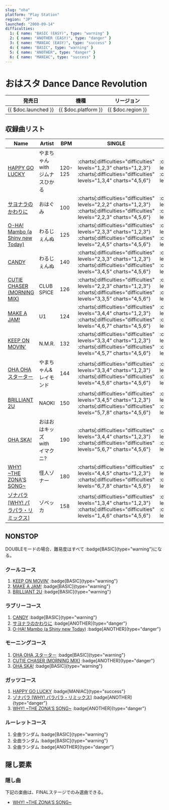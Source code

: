 ```yaml
---
slug: "oha"
platform: "Play Station"
region: "JP"
launched: "2000-09-14"
difficulties:
  1: { name: "BASIC (EASY)", type: "warning" }
  2: { name: "ANOTHER (EASY)", type: "danger" }
  3: { name: "MANIAC (EASY)", type: "success" }
  4: { name: "BASIC", type: "warning" }
  5: { name: "ANOTHER", type: "danger" }
  6: { name: "MANIAC", type: "success" }
---
```


# おはスタ Dance Dance Revolution

|発売日|機種|リージョン|
|------|----|---------|
|{{ $doc.launched }}|{{ $doc.platform }}|{{ $doc.region }}|

## 収録曲リスト

|Name|Artist|BPM|SINGLE|DOUBLE|UNISON|
|----|------|---|------|------|------|
|[HAPPY GO LUCKY](/songs/happy-go-lucky)|やまちゃん with ジムナスひかる|120-125|:charts{:difficulties="difficulties" levels="1,2,3" charts="1,2,3"} :charts{:difficulties="difficulties" levels="1,3,4" charts="4,5,6"}|:charts{:difficulties="difficulties" levels="2" charts="1"} :charts{:difficulties="difficulties" levels="2" charts="4"}|:charts{:difficulties="difficulties" levels="1,2,3" charts="1,2,3"} :charts{:difficulties="difficulties" levels="1,3,4" charts="4,5,6"}|
|[サヨナラのかわりに](/songs/sayonara-no-kawari-ni)|おはぐみ|100|:charts{:difficulties="difficulties" levels="2,2,2" charts="1,2,3"} :charts{:difficulties="difficulties" levels="2,2,3" charts="4,5,6"}|:charts{:difficulties="difficulties" levels="3" charts="1"} :charts{:difficulties="difficulties" levels="4" charts="4"}|:charts{:difficulties="difficulties" levels="2,2,2" charts="1,2,3"} :charts{:difficulties="difficulties" levels="2,2,3" charts="4,5,6"}|
|[O-HA! Mambo (a Shiny new Today)](/songs/o-ha-mambo)|わるじぇんぬ|125|:charts{:difficulties="difficulties" levels="2,3,3" charts="1,2,3"} :charts{:difficulties="difficulties" levels="2,4,5" charts="4,5,6"}|:charts{:difficulties="difficulties" levels="2" charts="1"} :charts{:difficulties="difficulties" levels="3" charts="4"}|:charts{:difficulties="difficulties" levels="2,3,3" charts="1,2,3"} :charts{:difficulties="difficulties" levels="2,4,5" charts="4,5,6"}|
|[CANDY](/songs/candy-oha)|わるじぇんぬ|140|:charts{:difficulties="difficulties" levels="2,3,3" charts="1,2,3"} :charts{:difficulties="difficulties" levels="3,4,5" charts="4,5,6"}|:charts{:difficulties="difficulties" levels="3" charts="1"} :charts{:difficulties="difficulties" levels="5" charts="4"}|:charts{:difficulties="difficulties" levels="2,3,3" charts="1,2,3"} :charts{:difficulties="difficulties" levels="3,4,5" charts="4,5,6"}|
|[CUTIE CHASER (MORNING MIX)](/songs/cutie-chaser-morning)|CLUB SPICE|126|:charts{:difficulties="difficulties" levels="2,2,3" charts="1,2,3"} :charts{:difficulties="difficulties" levels="3,3,5" charts="4,5,6"}|:charts{:difficulties="difficulties" levels="3" charts="1"} :charts{:difficulties="difficulties" levels="4" charts="4"}|:charts{:difficulties="difficulties" levels="2,2,3" charts="1,2,3"} :charts{:difficulties="difficulties" levels="3,3,5" charts="4,5,6"}|
|[MAKE A JAM!](/playstation-jp/1st/make-a-jam)|U1|124|:charts{:difficulties="difficulties" levels="3,4,4" charts="1,2,3"} :charts{:difficulties="difficulties" levels="4,6,7" charts="4,5,6"}|:charts{:difficulties="difficulties" levels="3" charts="1"} :charts{:difficulties="difficulties" levels="5" charts="4"}|:charts{:difficulties="difficulties" levels="3,4,4" charts="1,2,3"} :charts{:difficulties="difficulties" levels="4,6,7" charts="4,5,6"}|
|[KEEP ON MOVIN'](/playstation-jp/2nd/keep-on-movin)|N.M.R.|132|:charts{:difficulties="difficulties" levels="3,3,4" charts="1,2,3"} :charts{:difficulties="difficulties" levels="4,5,7" charts="4,5,6"}|:charts{:difficulties="difficulties" levels="4" charts="1"} :charts{:difficulties="difficulties" levels="7" charts="4"}|:charts{:difficulties="difficulties" levels="3,3,4" charts="1,2,3"} :charts{:difficulties="difficulties" levels="4,5,7" charts="4,5,6"}|
|[OHA OHA スターター](/songs/oha-oha-starter)|やまちゃん&レイモンド|144|:charts{:difficulties="difficulties" levels="3,3,4" charts="1,2,3"} :charts{:difficulties="difficulties" levels="4,5,6" charts="4,5,6"}|:charts{:difficulties="difficulties" levels="4" charts="1"} :charts{:difficulties="difficulties" levels="6" charts="4"}|:charts{:difficulties="difficulties" levels="3,3,4" charts="1,2,3"} :charts{:difficulties="difficulties" levels="4,5,6" charts="4,5,6"}|
|[BRILLIANT 2U](/playstation-jp/2nd/brilliant-2u)|NAOKI|150|:charts{:difficulties="difficulties" levels="3,4,5" charts="1,2,3"} :charts{:difficulties="difficulties" levels="5,7,8" charts="4,5,6"}|:charts{:difficulties="difficulties" levels="4" charts="1"} :charts{:difficulties="difficulties" levels="6" charts="4"}|:charts{:difficulties="difficulties" levels="3,4,5" charts="1,2,3"} :charts{:difficulties="difficulties" levels="5,7,8" charts="4,5,6"}|
|[OHA SKA!](/songs/oha-ska)|おはおはキッズ with イマクニ?|190|:charts{:difficulties="difficulties" levels="3,4,4" charts="1,2,3"} :charts{:difficulties="difficulties" levels="5,6,7" charts="4,5,6"}|:charts{:difficulties="difficulties" levels="4" charts="1"} :charts{:difficulties="difficulties" levels="7" charts="4"}|:charts{:difficulties="difficulties" levels="3,4,4" charts="1,2,3"} :charts{:difficulties="difficulties" levels="5,6,7" charts="4,5,6"}|
|[WHY! \~THE ZONA'S SONG\~](/songs/why)|怪人ゾナー|180|:charts{:difficulties="difficulties" levels="4,4,5" charts="1,2,3"} :charts{:difficulties="difficulties" levels="6,7,8" charts="4,5,6"}|:charts{:difficulties="difficulties" levels="5" charts="1"} :charts{:difficulties="difficulties" levels="8" charts="4"}|:charts{:difficulties="difficulties" levels="4,4,5" charts="1,2,3"} :charts{:difficulties="difficulties" levels="6,7,8" charts="4,5,6"}|
|[ゾナパラ \[WHY! パラパラ・リミックス\]](/songs/zonapara)|ゾベッカ|158|:charts{:difficulties="difficulties" levels="1,3,4" charts="1,2,3"} :charts{:difficulties="difficulties" levels="1,4,6" charts="4,5,6"}|:charts{:difficulties="difficulties" levels="4" charts="1"} :charts{:difficulties="difficulties" levels="6" charts="4"}|:charts{:difficulties="difficulties" levels="1,3,4" charts="1,2,3"} :charts{:difficulties="difficulties" levels="1,4,6" charts="4,5,6"}|

## NONSTOP

DOUBLEモードの場合、難易度はすべて :badge[BASIC]{type="warning"}になる。

### クールコース

1. [KEEP ON MOVIN'](/playstation-jp/2nd/keep-on-movin) :badge[BASIC]{type="warning"}
1. [MAKE A JAM!](/playstation-jp/1st/make-a-jam) :badge[BASIC]{type="warning"}
1. [BRILLIANT 2U](/playstation-jp/2nd/brilliant-2u) :badge[BASIC]{type="warning"}

### ラブリーコース

1. [CANDY](/songs/candy-oha) :badge[BASIC]{type="warning"}
1. [サヨナラのかわりに](/songs/sayonara-no-kawari-ni) :badge[ANOTHER]{type="danger"}
1. [O-HA! Mambo (a Shiny new Today)](/songs/o-ha-mambo) :badge[ANOTHER]{type="danger"}

### モーニングコース

1. [OHA OHA スターター](/songs/oha-oha-starter) :badge[BASIC]{type="warning"}
1. [CUTIE CHASER (MORNING MIX)](/songs/cutie-chaser-morning) :badge[ANOTHER]{type="danger"}
1. [OHA SKA!](/songs/oha-ska) :badge[BASIC]{type="warning"}

### ガッツコース

1. [HAPPY GO LUCKY](/songs/happy-go-lucky) :badge[MANIAC]{type="success"}
1. [ゾナパラ \[WHY! パラパラ・リミックス\]](/songs/zonapara) :badge[ANOTHER]{type="danger"}
1. [WHY! \~THE ZONA'S SONG\~](/songs/why) :badge[ANOTHER]{type="danger"}

### ルーレットコース

1. 全曲ランダム :badge[BASIC]{type="warning"}
1. 全曲ランダム :badge[BASIC]{type="warning"}
1. 全曲ランダム :badge[ANOTHER]{type="danger"}

## 隠し要素

### 隠し曲

下記の楽曲は、FINALステージでのみ選曲できる。

- [WHY! \~THE ZONA'S SONG\~](/songs/why)
